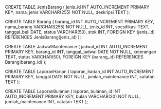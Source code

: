 CREATE TABLE JenisBarang (
    jenis_id INT AUTO_INCREMENT PRIMARY KEY,
    nama_jenis VARCHAR(255) NOT NULL,
    deskripsi TEXT
);

CREATE TABLE Barang (
    barang_id INT AUTO_INCREMENT PRIMARY KEY,
    nama_barang VARCHAR(255) NOT NULL,
    jenis_id INT,
    spesifikasi TEXT,
    tanggal_beli DATE,
    status VARCHAR(50),
    stok INT,
    FOREIGN KEY (jenis_id) REFERENCES JenisBarang(jenis_id)
);

CREATE TABLE JadwalMaintenance (
    jadwal_id INT AUTO_INCREMENT PRIMARY KEY,
    barang_id INT,
    tanggal_jadwal DATE NOT NULL,
    keterangan TEXT,
    status VARCHAR(50),
    FOREIGN KEY (barang_id) REFERENCES Barang(barang_id)
);

CREATE TABLE LaporanHarian (
    laporan_harian_id INT AUTO_INCREMENT PRIMARY KEY,
    tanggal DATE NOT NULL,
    jumlah_maintenance INT,
    catatan TEXT
);

CREATE TABLE LaporanBulanan (
    laporan_bulanan_id INT AUTO_INCREMENT PRIMARY KEY,
    bulan VARCHAR(20) NOT NULL,
    jumlah_maintenance INT,
    catatan TEXT
);
